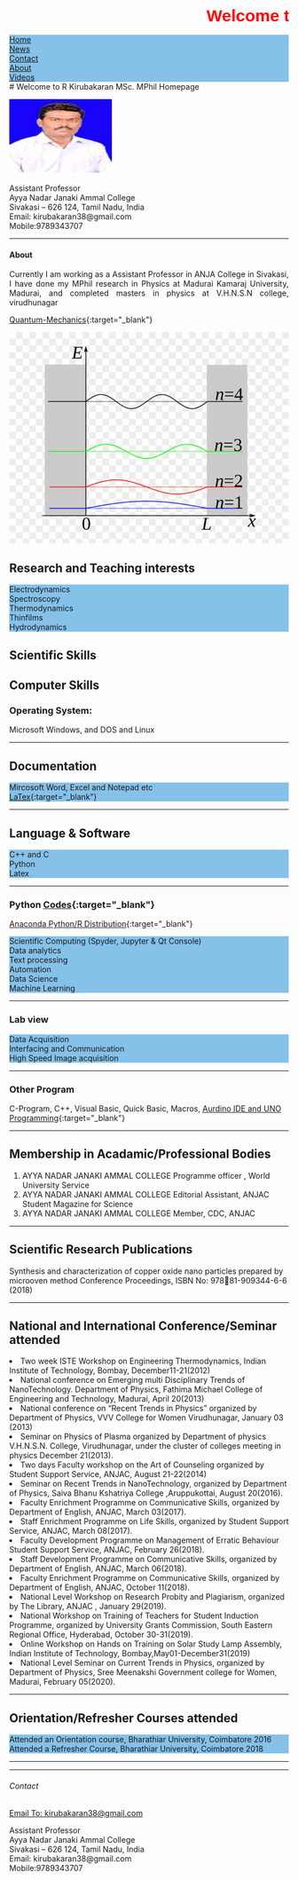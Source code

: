 <html>
  <head>
    <title>Title of the document</title>
    <style>
      marquee{
      font-size: 30px;
      font-weight: 800;
      color: #FF0000;
      font-family: sans-serif;
      }
    </style>
  </head>
  <body>
    <marquee> Welcome to  R Kirubakaran MSc. MPhil Homepage</marquee>
  </body>
</html>


<html>
<head>
<style>
ul {
  list-style-type: circle;
  margin: 0;
  padding: 0;
  overflow: hidden;
  background-color: #85C1E9;
}

li {
  float: left;
}

li a {
  display: block;
  color: white;
  text-align: center;
  padding: 14px 16px;
  text-decoration: none;
}

li a:hover {
  background-color: #1B4F72;
}
</style>
</head>
<body>
<ul>
  <li class="nav-item"><a class="nav-link" href="#home">Home</a></li>
  <li class="nav-item"><a class="nav-link" href="#news">News</a></li>
  <li class="nav-item"> <a class="nav-link" href="#contact">Contact</a></li>
  <li class="nav-item"><a class="nav-link" href="#about">About</a></li>
  <li class="nav-item"><a class="nav-link" href="#Videos">Videos</a></li>
</ul>
</body>
</html>
# Welcome to  R Kirubakaran MSc. MPhil Homepage 

![kirubha](kiruba.JPG)

<p style='text-align: justify;'>
Assistant Professor<br /> 
Ayya Nadar Janaki Ammal College<br /> 
Sivakasi – 626 124, Tamil Nadu, India<br /> 
Email: kirubakaran38@gmail.com<br /> 
Mobile:9789343707
</p>

<a class="anchor" id="About"></a>
<hr class="featurette-divider">
<div class="row">
<div class="col-md-4">
<h4>About</h4>
<p style='text-align: justify;'>
Currently I am working as a Assistant Professor in ANJA College in Sivakasi, I have done my MPhil research in Physics at Madurai Kamaraj University, Madurai, and completed masters in physics at V.H.N.S.N college, virudhunagar</p>
</div>
</div>



[Quantum-Mechanics](https://github.com/mvku/Quantum-Mechanics/blob/master/Quantum%20Physics.ipynb){:target="_blank"}


![particle](/images/qm.png)


## Research and Teaching interests
* Electrodynamics 
* Spectroscopy 
* Thermodynamics
* Thinfilms 
* Hydrodynamics


## Scientific Skills
<p style='text-align: justify;'> 
</p>


## Computer Skills
### Operating System:
Microsoft Windows, and DOS and Linux

------------------------------------

## Documentation 
* Mircosoft Word, Excel and Notepad etc
* [LaTex](https://www.latex-project.org/){:target="_blank"}  
 
----------------------------------
 
## Language & Software
* C++ and C
* Python
* Latex

----------------------------------

### Python [Codes](https://github.com/mvku/kirubakaran/blob/master/Python.md){:target="_blank"} 
[Anaconda Python/R Distribution](https://www.anaconda.com/distribution/){:target="_blank"}
* Scientific Computing (Spyder, Jupyter & Qt Console)
* Data analytics
* Text processing
* Automation
* Data Science
* Machine Learning

----------------------------------
### Lab view
* Data Acquisition
* Interfacing and Communication
* High Speed Image acquisition

----------------------------------
### Other Program 
C-Program, C++, Visual Basic, Quick Basic, Macros, [Aurdino IDE and UNO Programming](https://www.arduino.cc/en/Guide/ArduinoUno){:target="_blank"}

----------------------------------

## Membership in Acadamic/Professional Bodies

1.	AYYA NADAR JANAKI AMMAL COLLEGE	Programme officer , World University Service
2.	AYYA NADAR JANAKI AMMAL COLLEGE	Editorial Assistant, ANJAC Student Magazine for Science
3.	AYYA NADAR JANAKI AMMAL COLLEGE	Member, CDC, ANJAC

----------------------------------

## Scientific Research Publications 

Synthesis and characterization of copper oxide nano particles prepared by microoven method
Conference Proceedings, ISBN No:  97881-909344-6-6 (2018)

----------------------------------

## National and International Conference/Seminar attended

<li> Two week ISTE Workshop on Engineering Thermodynamics, Indian Institute of Technology, Bombay, December11-21(2012) </li>
<li> 	National conference on Emerging multi Disciplinary Trends of NanoTechnology. Department of Physics, Fathima Michael College of Engineering and Technology, Madurai, April 20(2013)</li>
<li> 	National conference on “Recent Trends in Physics” organized by Department of Physics, VVV College for Women Virudhunagar, January 03 (2013)</li>
<li> 	Seminar on Physics of Plasma organized by Department  of physics V.H.N.S.N. College, Virudhunagar, under the cluster of colleges meeting in physics December 21(2013).</li>
<li> Two days Faculty workshop on the Art of Counseling organized by Student Support Service, ANJAC,  August 21-22(2014)</li>
<li> Seminar on Recent Trends in NanoTechnology, organized by Department of Physics, Saiva Bhanu Kshatriya College ,Aruppukottai, August 20(2016).</li>
<li> 	Faculty Enrichment Programme on Communicative Skills, organized by Department of English, ANJAC,  March 03(2017).</li>
<li> Staff Enrichment Programme on Life Skills, organized by Student Support Service, ANJAC,  March 08(2017).</li>
<li> 	Faculty Development Programme on Management of Erratic Behaviour 
Student Support Service, ANJAC,  February  26(2018).</li>
<li> 	Staff Development  Programme on Communicative Skills, organized by Department of English, ANJAC,  March 06(2018).</li>
<li> 	Faculty Enrichment Programme on Communicative Skills, organized by Department of English, ANJAC,  October 11(2018).</li>
<li> 	National Level Workshop on Research Probity and Plagiarism, organized by The Library, ANJAC , January 29(2019).</li>
<li> 	National Workshop on Training of Teachers for Student Induction Programme, organized by University Grants Commission, South Eastern Regional Office, Hyderabad, October 30-31(2019).</li>
<li> 	Online Workshop on Hands on Training on Solar Study Lamp Assembly,
Indian Institute of Technology, Bombay,May01-December31(2019)</li>
<li> 	National Level Seminar on Current Trends in Physics, organized by Department of Physics, Sree Meenakshi Government college for Women, Madurai, February 05(2020).</li>

----------------------------------

## Orientation/Refresher Courses attended

*	Attended an Orientation course, Bharathiar University, Coimbatore 2016
*	Attended a Refresher Course, Bharathiar University, Coimbatore 2018

----------------------------------

<a class="anchor" id="contact"></a>
<hr class="featurette-divider">
<div class="row">
  <div class="col-md-6">
 <h6>Contact</h6>
 <p><a href="mailto:kirubakaran38@gmail.com">Email To: kirubakaran38@gmail.com</a></p>
 Assistant Professor<br>
 Ayya Nadar Janaki Ammal College<br>
 Sivakasi – 626 124, Tamil Nadu, India<br>
 Email: kirubakaran38@gmail.com<br>
 Mobile:9789343707<br>
</div>
</div>


